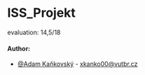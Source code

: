 # ISS_Projekt
evaluation: 14,5/18
#### Author:
- [@Adam Kaňkovský](https://www.github.com/adamkankovsky) - xkanko00@vutbr.cz